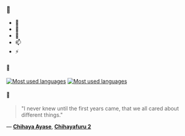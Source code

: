 ### 👋

- 🔭
- 🌱
- 💬
- 📫
- ⚡

#### 🧏

[![Most used languages](https://github-readme-stats-aynah.vercel.app/api/top-langs/?username=aynh&theme=solarized-dark&langs_count=6&layout=compact&hide_title=true)](https://github.com/anuraghazra/github-readme-stats#gh-dark-mode-only)
[![Most used languages](https://github-readme-stats-aynah.vercel.app/api/top-langs/?username=aynh&theme=solarized-light&langs_count=6&layout=compact&hide_title=true)](https://github.com/anuraghazra/github-readme-stats#gh-light-mode-only)

#### 💬

> "I never knew until the first years came, that we all cared about different things."

&mdash; [**Chihaya Ayase**](https://myanimelist.net/character.php?q=Chihaya%20Ayase&cat=character), [**Chihayafuru 2**](https://myanimelist.net/search/all?q=Chihayafuru%202&cat=all)
